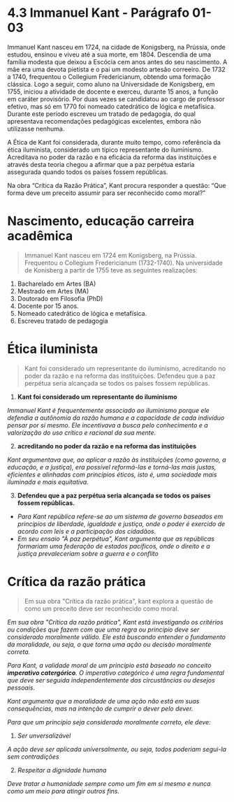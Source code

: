 # 4.3 Immanuel Kant - Parágrafo 01-03

Immanuel Kant nasceu em 1724, na cidade de Konigsberg, na Prússia, onde estudou, ensinou e viveu até a sua morte, em 1804. Descendia de uma família modesta que deixou a Escócia cem anos antes do seu nascimento. A mãe era uma devota pietista e o pai um modesto artesão correeiro. De 1732 a 1740, frequentou o Collegium Fredericianum, obtendo uma formação clássica. Logo a seguir, como aluno na Universidade de Konigsberg, em 1755, iniciou a atividade de docente e exerceu, durante 15 anos, a função em caráter provisório. Por duas vezes se candidatou ao cargo de professor efetivo, mas só em 1770 foi nomeado catedrático de lógica e metafísica. Durante este período escreveu um tratado de pedagogia, do qual apresentava recomendações pedagógicas excelentes, embora não utilizasse nenhuma.

A Ética de Kant foi considerada, durante muito tempo, como referência da ética iluminista, considerado um típico representante do iluminismo. Acreditava no poder da razão e na eficácia da reforma das instituições e através desta teoria chegou a afirmar que a paz perpétua estaria assegurada quando todos os países fossem repúblicas.

Na obra “Crítica da Razão Prática”, Kant procura responder a questão: “Que forma deve um preceito assumir para ser reconhecido como moral?”

# Nascimento, educação carreira acadêmica

> Immanuel Kant nasceu em 1724 em Konigsberg, na Prússia. Frequentou o Collegium Fredericianum (1732-1740). Na universidade de Konisberg a partir de 1755 teve as seguintes realizações:

1. Bacharelado em Artes (BA)
2. Mestrado em Artes (MA)
3. Doutorado em Filosofia (PhD)
4. Docente por 15 anos.
5. Nomeado catedrático de lógica e metafísica.
6. Escreveu tratado de pedagogia


# Ética iluminista

> Kant foi considerado um representante do iluminismo, acreditando no poder da razão e na reforma das instituições. Defendeu que a paz perpétua seria alcançada se todos os países fossem repúblicas.

1. **Kant foi considerado um representante do iluminismo**

*Immanuel Kant é frequentemente associado ao iluminismo porque ele defendia a autônomia da razão humana e a capacidade de cada indivíduo pensar por si mesmo. Ele incentivava a busca pelo conhecimento e a valorização do uso crítico e racional da sua mente.*

2. **acreditando no poder da razão e na reforma das instituições**

*Kant argumentava que, ao aplicar a razão às instituições (como governo, a educação, e a justiça), era possível reformá-las e torná-las mais justas, eficientes e alinhadas com princípios éticos, isto é, uma sociedade mais iluminada e mais equitativa.*

3. **Defendeu que a paz perpétua seria alcançada se todos os países fossem repúblicas.**

- *Para Kant república refere-se ao um sistema de governo baseados em princípios de liberdade, igualdade e justiça, onde o poder é exercido de acordo com leis e a participação dos cidadãos.*
- *Em seu ensaio "À paz perpétua", Kant argumenta que as repúblicas formariam uma federação de estados pacíficos, onde o direito e a justiça prevaleceriam sobre a guerra e o conflito*

# Crítica da razão prática

> Em sua obra "Crítica da razão prática", kant explora a questão de como um preceito deve ser reconhecido como moral.

*Em sua obra "Crítica da razão prática", Kant está investigando os critérios ou condições que fazem com que uma regra ou princípio deve ser considerado moralmente válido. Ele está buscando entender o fundamento da moralidade, ou seja, o que torna uma ação ou decisão moralmente correta.*

*Para Kant, a validade moral de um princípio está baseado no conceito **imperativo catergórico**. O imperativo categórico é uma regra fundamental que deve ser seguida independentemente das circustâncias ou desejos pessoais.*

*Kant argumenta que a moralidade de uma ação não está em suas consequências, mas na intenção de cumprir o dever pelo dever.*

*Para que um princípio seja considerado moralmente correto, ele deve:*

1. *Ser unversalizável*

*A ação deve ser aplicada universalmente, ou seja, todos poderiam segui-la sem contradições*

2. *Respeitar a dignidade humana*

*Deve tratar a humanidade sempre como um fim em si mesmo e nunca como um meio para atingir outros fins.*